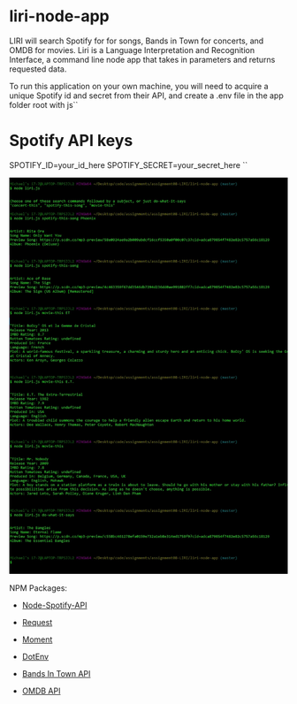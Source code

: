 # liri-node-app
LIRI will search Spotify for for songs, Bands in Town for concerts, and OMDB for movies. Liri is a Language Interpretation and Recognition Interface, a command line node app that takes in parameters and returns requested data.

To run this application on your own machine, you will need to acquire a unique Spotify id and secret from their API, and create a .env file in the app folder root with 
js``
# Spotify API keys

SPOTIFY_ID=your_id_here
SPOTIFY_SECRET=your_secret_here
``



![Inventory Table](/readme_images/readme1.jpg)


NPM Packages:
* [Node-Spotify-API](https://www.npmjs.com/package/node-spotify-api)
* [Request](https://www.npmjs.com/package/request)
* [Moment](https://www.npmjs.com/package/moment)
* [DotEnv](https://www.npmjs.com/package/dotenv)

* [Bands In Town API](http://www.artists.bandsintown.com/bandsintown-api)
* [OMDB API](http://www.omdbapi.com)